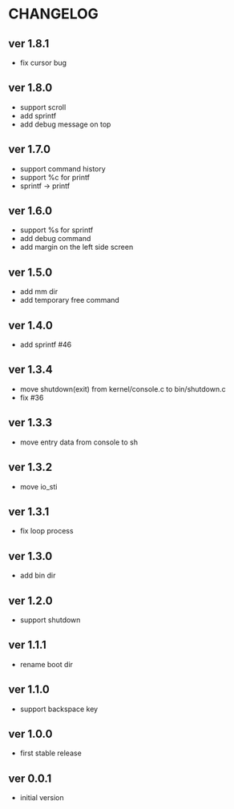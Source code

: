 # CHANGELOG

## ver 1.8.1
- fix cursor bug

## ver 1.8.0
- support scroll
- add sprintf
- add debug message on top

## ver 1.7.0
- support command history
- support %c for printf
- sprintf -> printf

## ver 1.6.0
- support %s for sprintf
- add debug command
- add margin on the left side screen

## ver 1.5.0
- add mm dir
- add temporary free command

## ver 1.4.0
- add sprintf #46

## ver 1.3.4
- move shutdown(exit) from kernel/console.c to bin/shutdown.c
- fix #36

## ver 1.3.3
- move entry data from console to sh

## ver 1.3.2
- move io_sti

## ver 1.3.1
- fix loop process

## ver 1.3.0
- add bin dir

## ver 1.2.0
- support shutdown

## ver 1.1.1
- rename boot dir

## ver 1.1.0
- support backspace key

## ver 1.0.0
- first stable release

## ver 0.0.1
- initial version
